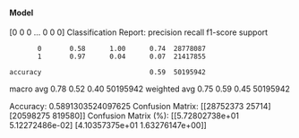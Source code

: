#### Model
[0 0 0 ... 0 0 0]
Classification Report:
              precision    recall  f1-score   support

           0       0.58      1.00      0.74  28778087
           1       0.97      0.04      0.07  21417855

    accuracy                           0.59  50195942
   macro avg       0.78      0.52      0.40  50195942
weighted avg       0.75      0.59      0.45  50195942

Accuracy: 0.5891303524097625
Confusion Matrix:
[[28752373    25714]
 [20598275   819580]]
Confusion Matrix (%):
[[5.72802738e+01 5.12272486e-02]
 [4.10357375e+01 1.63276147e+00]]

